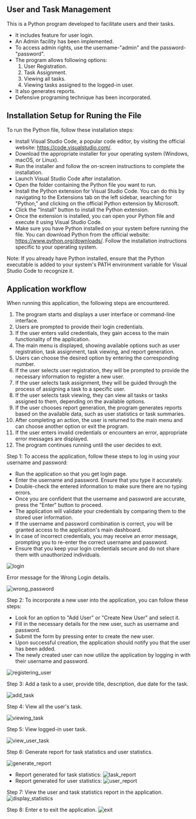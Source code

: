 ## User and Task Management
This is a Python program developed to facilitate users and their tasks.
* It includes feature for user login.
* An Admin facility has been implemented.
* To access admin rights, use the username-"admin" and the password-"password".
* The program allows following options:
  1. User Registration.
  2. Task Assignment.
  3. Viewing all tasks.
  4. Viewing tasks assigned to the logged-in user.
* It also generates reports.
* Defensive programing technique has been incorporated.

## Installation Setup for Runing the File
To run the Python file, follow these installation steps:

* Install Visual Studio Code, a popular code editor, by visiting the official website: https://code.visualstudio.com/.
* Download the appropriate installer for your operating system (Windows, macOS, or Linux).
* Run the installer and follow the on-screen instructions to complete the installation.
* Launch Visual Studio Code after installation.
* Open the folder containing the Python file you want to run.
* Install the Python extension for Visual Studio Code. You can do this by navigating to the Extensions tab on the left sidebar, searching 
  for "Python," and clicking on the official Python extension by Microsoft.
* Click the "Install" button to install the Python extension.
* Once the extension is installed, you can open your Python file and execute it using Visual Studio Code.
* Make sure you have Python installed on your system before running the file. You can download Python from the official website: https://www.python.org/downloads/. Follow the installation instructions specific to your operating system.

Note: If you already have Python installed, ensure that the Python executable is added to your system's PATH environment variable for Visual Studio Code to recognize it.

## Application workflow 
When running this application, the following steps are encountered.

1. The program starts and displays a user interface or command-line interface.
2. Users are prompted to provide their login credentials.
3. If the user enters valid credentials, they gain access to the main functionality of the application.
4. The main menu is displayed, showing available options such as user registration, task assignment, task viewing, and report generation.
5. Users can choose the desired option by entering the corresponding number.
6. If the user selects user registration, they will be prompted to provide the necessary information to register a new user.
7. If the user selects task assignment, they will be guided through the process of assigning a task to a specific user.
8. If the user selects task viewing, they can view all tasks or tasks assigned to them, depending on the available options.
9. If the user chooses report generation, the program generates reports based on the available data, such as user statistics or task summaries.
10. After completing an action, the user is returned to the main menu and can choose another option or exit the program.
11. If the user enters invalid credentials or encounters an error, appropriate error messages are displayed.
12. The program continues running until the user decides to exit.

Step 1: To access the application, follow these steps to log in using your username and password:
* Run the application so that you get login page.
* Enter the username and password. Ensure that you type it accurately.
* Double-check the entered information to make sure there are no typing errors.
* Once you are confident that the username and password are accurate, press the "Enter" button to proceed.
* The application will validate your credentials by comparing them to the stored user information.
* If the username and password combination is correct, you will be granted access to the application's main dashboard.
* In case of incorrect credentials, you may receive an error message, prompting you to re-enter the correct username and password.
* Ensure that you keep your login credentials secure and do not share them with unauthorized individuals.

![login](https://github.com/GayathriNatarajan123/FinalCapstone/assets/125039533/cc516f44-fc40-4ee4-86fc-318dafe3bea5)

Error message for the Wrong Login details.

![wrong_password](https://github.com/GayathriNatarajan123/FinalCapstone/assets/125039533/adb31348-8a83-4787-95ba-54b9232e38c4)


Step 2: To incorporate a new user into the application, you can follow these steps:
* Look for an option to "Add User" or "Create New User" and select it.
* Fill in the necessary details for the new user, such as username and password.
* Submit the form by pressing enter to create the new user.
* Upon successful creation, the application should notify you that the user has been added.
* The newly created user can now utilize the application by logging in with their username and password.

![registering_user](https://github.com/GayathriNatarajan123/FinalCapstone/assets/125039533/ff761132-4fef-4ad1-86b9-38abe46268e0)

Step 3: Add a task to a user, provide title, description, due date for the task.

![add_task](https://github.com/GayathriNatarajan123/FinalCapstone/assets/125039533/2bb23c00-6b76-4187-aba4-32662a8ec812)

Step 4: View all the user's task.

![viewing_task](https://github.com/GayathriNatarajan123/FinalCapstone/assets/125039533/8c7b8f82-d6aa-416d-82fb-37a70eb8953b)

Step 5: View logged-in user task.

![view_user_task](https://github.com/GayathriNatarajan123/FinalCapstone/assets/125039533/b518336b-819a-4e9c-a08b-8d930a0b6469)

Step 6: Generate report for task statistics and user statistics.

![generate_report](https://github.com/GayathriNatarajan123/FinalCapstone/assets/125039533/c8263b0c-36be-46dc-ab75-479d2f1d3253)
* Report generated for task statistics:
![task_report](https://github.com/GayathriNatarajan123/FinalCapstone/assets/125039533/a4f580ab-6230-4a0f-af45-2962cb9c7136)
* Report generated for user statistics:
  ![user_report](https://github.com/GayathriNatarajan123/FinalCapstone/assets/125039533/07da4b48-c5a1-42ea-a286-b0713facfd65)

Step 7: View the user and task statistics report in the application.
![display_statistics](https://github.com/GayathriNatarajan123/FinalCapstone/assets/125039533/20ef445a-57f4-4918-9436-d05de17e08a1)

Step 8: Enter e to exit the application.
![exit](https://github.com/GayathriNatarajan123/FinalCapstone/assets/125039533/dd0e78ab-7097-444f-b433-8e47c092d099)









